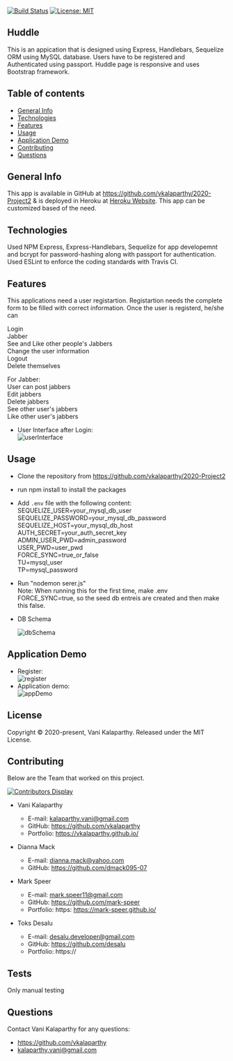 [![Build Status](https://travis-ci.com/vkalaparthy/2020-Project2.svg?branch=master)](https://travis-ci.com/vkalaparthy/2020-Project2)
[![License: MIT](https://img.shields.io/badge/License-MIT-yellow.svg)](https://opensource.org/licenses/MIT)

## Huddle
This is an appication that is designed using Express, Handlebars, Sequelize ORM using MySQL database. Users have to be registered and Authenticated using passport. Huddle page is responsive and uses Bootstrap framework.
## Table of contents
* [General Info](#general-info)
* [Technologies](#technologies)
* [Features](#features)
* [Usage](#usage)
* [Application Demo](#application-demo)
* [Contributing](#contributing)
* [Questions](#questions)
## General Info 
This app is available in GitHub at https://github.com/vkalaparthy/2020-Project2  & is deployed in Heroku at [Heroku Website](https://project2-team8-dmtv.herokuapp.com/).  This app can be customized based of the need.
## Technologies 
Used NPM Express, Express-Handlebars, Sequelize for app developemnt and bcrypt for password-hashing along with passport for authentication.  Used ESLint to enforce the coding standards with Travis CI.
## Features
This applications need a user registartion.  Registartion needs the complete form to be filled with correct information. Once the user is registerd, he/she can  

Login   
Jabber   
See and Like other people's Jabbers  
Change the user information   
Logout   
Delete themselves  

For Jabber:   
User can post jabbers  
Edit jabbers   
Delete jabbers  
See other user's jabbers  
Like other user's jabbers   
   
* User Interface after Login:  
![userInterface](./public/assets/readmeImg/P2-UI2.JPG)
## Usage
* Clone the repository from https://github.com/vkalaparthy/2020-Project2
* run npm install to install the packages
* Add `.env` file with the following content:  
SEQUELIZE_USER=your_mysql_db_user  
SEQUELIZE_PASSWORD=your_mysql_db_password  
SEQUELIZE_HOST=your_mysql_db_host  
AUTH_SECRET=your_auth_secret_key  
ADMIN_USER_PWD=admin_password  
USER_PWD=user_pwd  
FORCE_SYNC=true_or_false   
TU=mysql_user   
TP=mysql_password  
  
* Run "nodemon serer.js"  
   Note: When running this for the first time, make .env FORCE_SYNC=true, so the seed db entreis are created and then make this false.
  
* DB Schema  
  
  ![dbSchema](./public/assets/readmeImg/P2-DBschema.JPG)
   
  
    
## Application Demo
* Register:  
![register](./public/assets/readmeImg/Project2-Register.gif) 
* Application demo:  
![appDemo](./public/assets/readmeImg/Project2-Jabber-demo.gif)
## License
Copyright © 2020-present, Vani Kalaparthy. Released under the MIT License.  
## Contributing
Below are the Team that worked on this project. 

  [![Contributors Display](https://badges.pufler.dev/contributors/vkalaparthy/2020-Project2?size=50&padding=5&bots=true)](https://badges.pufler.dev)
   
* Vani Kalaparthy
  
   * E-mail: kalaparthy.vani@gmail.com
   * GitHub: https://github.com/vkalaparthy
   * Portfolio: https://vkalaparthy.github.io/
   
* Dianna Mack
  
   * E-mail: dianna.mack@yahoo.com
   * GitHub: https://github.com/dmack095-07
   
* Mark Speer
  
   * E-mail: mark.speer11@gmail.com
   * GitHub: https://github.com/mark-speer
   * Portfolio: https: https://mark-speer.github.io/

* Toks Desalu

   * E-mail: desalu.developer@gmail.com
   * GitHub: https://github.com/desalu
   * Portfolio: https://   
## Tests
Only manual testing
## Questions
 Contact Vani Kalaparthy for any questions:
 * https://github.com/vkalaparthy
 * kalaparthy.vani@gmail.com 
